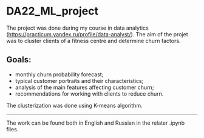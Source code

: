 # DA22_ML_project
The project was done during my course in data analytics (https://practicum.yandex.ru/profile/data-analyst/). 
The aim of the projet was to cluster clients of a fitness centre and determine churn factors. 

## Goals:

  - monthly churn probability forecast;
  - typical customer portraits and their characteristics;
  - analysis of the main features affecting customer churn;
  - recommendations for working with clients to reduce churn.

The clusterization was done using K-means algorithm. 
_________________________________________________________________
The work can be found both in English and Russian in the relater .ipynb files.
